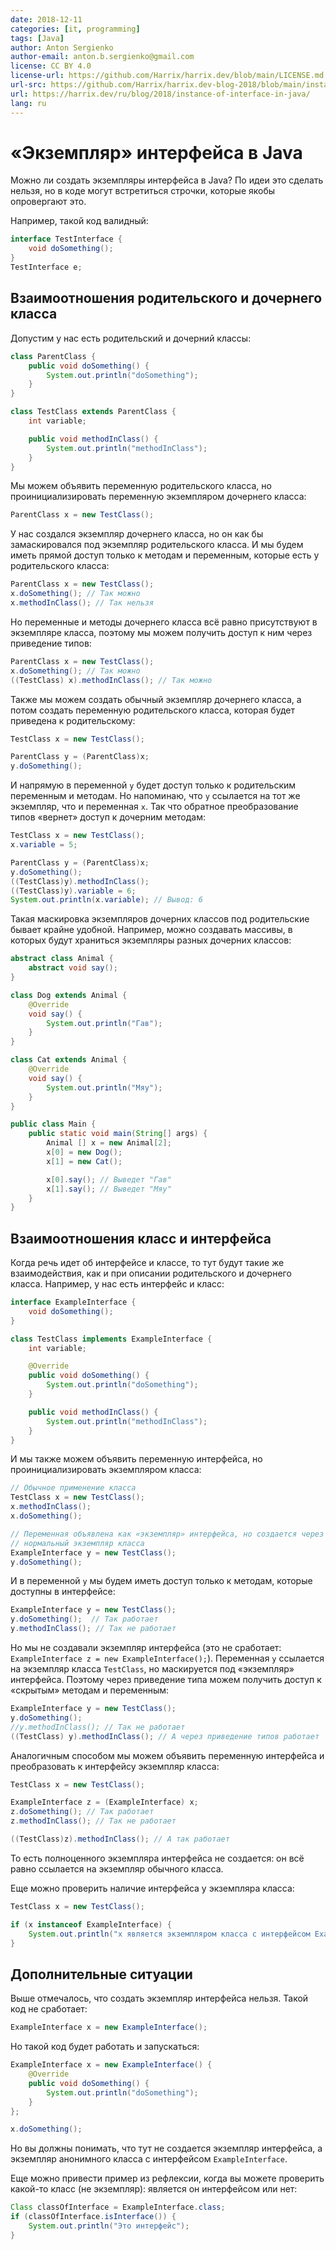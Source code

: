 ```yaml
---
date: 2018-12-11
categories: [it, programming]
tags: [Java]
author: Anton Sergienko
author-email: anton.b.sergienko@gmail.com
license: CC BY 4.0
license-url: https://github.com/Harrix/harrix.dev/blob/main/LICENSE.md
url-src: https://github.com/Harrix/harrix.dev-blog-2018/blob/main/instance-of-interface-in-java/instance-of-interface-in-java.md
url: https://harrix.dev/ru/blog/2018/instance-of-interface-in-java/
lang: ru
---
```


# «Экземпляр» интерфейса в Java

Можно ли создать экземпляры интерфейса в Java? По идеи это сделать нельзя, но в коде могут встретиться строчки, которые якобы опровергают это.

Например, такой код валидный:

```java
interface TestInterface {
    void doSomething();
}
TestInterface e;
```

## Взаимоотношения родительского и дочернего класса

Допустим у нас есть родительский и дочерний классы:

```java
class ParentClass {
    public void doSomething() {
        System.out.println("doSomething");
    }
}

class TestClass extends ParentClass {
    int variable;

    public void methodInClass() {
        System.out.println("methodInClass");
    }
}
```

Мы можем объявить переменную родительского класса, но проинициализировать переменную экземпляром дочернего класса:

```java
ParentClass x = new TestClass();
```

У нас создался экземпляр дочернего класса, но он как бы замаскировался под экземпляр родительского класса. И мы будем иметь прямой доступ только к методам и переменным, которые есть у родительского класса:

```java
ParentClass x = new TestClass();
x.doSomething(); // Так можно
x.methodInClass(); // Так нельзя
```

Но переменные и методы дочернего класса всё равно присутствуют в экземпляре класса, поэтому мы можем получить доступ к ним через приведение типов:

```java
ParentClass x = new TestClass();
x.doSomething(); // Так можно
((TestClass) x).methodInClass(); // Так можно
```

Также мы можем создать обычный экземпляр дочернего класса, а потом создать переменную родительского класса, которая будет приведена к родительскому:

```java
TestClass x = new TestClass();

ParentClass y = (ParentClass)x;
y.doSomething();
```

И напрямую в переменной `y` будет доступ только к родительским переменным и методам. Но напоминаю, что `y` ссылается на тот же экземпляр, что и переменная `x`. Так что обратное преобразование типов «вернет» доступ к дочерним методам:

```java
TestClass x = new TestClass();
x.variable = 5;

ParentClass y = (ParentClass)x;
y.doSomething();
((TestClass)y).methodInClass();
((TestClass)y).variable = 6;
System.out.println(x.variable); // Вывод: 6
```

Такая маскировка экземпляров дочерних классов под родительские бывает крайне удобной. Например, можно создавать массивы, в которых будут храниться экземпляры разных дочерних классов:

```java
abstract class Animal {
    abstract void say();
}

class Dog extends Animal {
    @Override
    void say() {
        System.out.println("Гав");
    }
}

class Cat extends Animal {
    @Override
    void say() {
        System.out.println("Мяу");
    }
}

public class Main {
    public static void main(String[] args) {
        Animal [] x = new Animal[2];
        x[0] = new Dog();
        x[1] = new Cat();

        x[0].say(); // Выведет "Гав"
        x[1].say(); // Выведет "Мяу"
    }
}
```

## Взаимоотношения класс и интерфейса

Когда речь идет об интерфейсе и классе, то тут будут такие же взаимодействия, как и при описании родительского и дочернего класса. Например, у нас есть интерфейс и класс:

```java
interface ExampleInterface {
    void doSomething();
}

class TestClass implements ExampleInterface {
    int variable;

    @Override
    public void doSomething() {
        System.out.println("doSomething");
    }

    public void methodInClass() {
        System.out.println("methodInClass");
    }
}
```

И мы также можем объявить переменную интерфейса, но проинициализировать экземпляром класса:

```java
// Обычное применение класса
TestClass x = new TestClass();
x.methodInClass();
x.doSomething();

// Переменная объявлена как «экземпляр» интерфейса, но создается через
// нормальный экземпляр класса
ExampleInterface y = new TestClass();
y.doSomething();
```

И в переменной `y` мы будем иметь доступ только к методам, которые доступны в интерфейсе:

```java
ExampleInterface y = new TestClass();
y.doSomething();  // Так работает
y.methodInClass(); // Так не работает
```

Но мы не создавали экземпляр интерфейса (это не сработает: `ExampleInterface z = new ExampleInterface();`). Переменная `y` ссылается на экземпляр класса `TestClass`, но маскируется под «экземпляр» интерфейса. Поэтому через приведение типа можем получить доступ к «скрытым» методам и переменным:

```java
ExampleInterface y = new TestClass();
y.doSomething();
//y.methodInClass(); // Так не работает
((TestClass) y).methodInClass(); // А через приведение типов работает
```

Аналогичным способом мы можем объявить переменную интерфейса и преобразовать к интерфейсу экземпляр класса:

```java
TestClass x = new TestClass();

ExampleInterface z = (ExampleInterface) x;
z.doSomething(); // Так работает
z.methodInClass(); // Так не работает

((TestClass)z).methodInClass(); // А так работает
```

То есть полноценного экземпляра интерфейса не создается: он всё равно ссылается на экземпляр обычного класса.

Еще можно проверить наличие интерфейса у экземпляра класса:

```java
TestClass x = new TestClass();

if (x instanceof ExampleInterface) {
    System.out.println("x является экземпляром класса с интерфейсом ExampleInterface");
}
```

## Дополнительные ситуации

Выше отмечалось, что создать экземпляр интерфейса нельзя. Такой код не сработает:

```java
ExampleInterface x = new ExampleInterface();
```

Но такой код будет работать и запускаться:

```java
ExampleInterface x = new ExampleInterface() {
    @Override
    public void doSomething() {
        System.out.println("doSomething");
    }
};

x.doSomething();
```

Но вы должны понимать, что тут не создается экземпляр интерфейса, а экземпляр анонимного класса с интерфейсом `ExampleInterface`.

Еще можно привести пример из рефлексии, когда вы можете проверить какой-то класс (не экземпляр): является он интерфейсом или нет:

```java
Class classOfInterface = ExampleInterface.class;
if (classOfInterface.isInterface()) {
    System.out.println("Это интерфейс");
}
```
